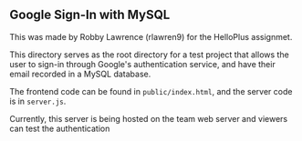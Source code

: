 ## Google Sign-In with MySQL

This was made by Robby Lawrence (rlawren9) for the HelloPlus assignmet.

This directory serves as the root directory for a test project that allows the user to sign-in through Google's authentication service, and have their email recorded in a MySQL database.

The frontend code can be found in `public/index.html`, and the server code is in `server.js`.

Currently, this server is being hosted on the team web server and viewers can test the authentication
